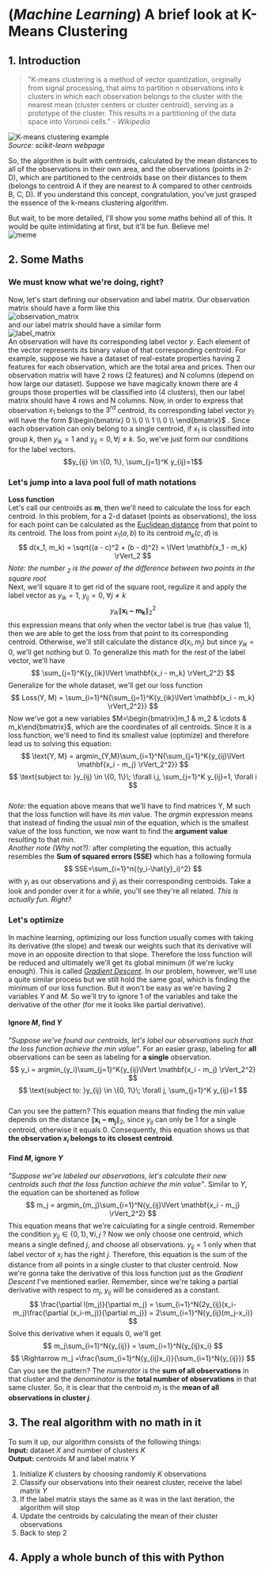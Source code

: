 # (*Machine Learning*) A brief look at K-Means Clustering
## 1. Introduction
> "K-means clustering is a method of vector quantization, originally from signal processing, that aims to partition n observations into k clusters in which each observation belongs to the cluster with the nearest mean (cluster centers or cluster centroid), serving as a prototype of the cluster. This results in a partitioning of the data space into Voronoi cells." - *Wikipedia*
<!-- -->
![K-means clustering example](image/k-means-example-sklearn.png)  
*Source: scikit-learn webpage*  

So, the algorithm is built with centroids, calculated by the mean distances to all of the observations in their own area, and the observations (points in 2-D), which are partitioned to the centroids base on their distances to them (belongs to centroid A if they are nearest to A compared to other centroids B, C, D). If you understand this concept, congratulation, you've just grasped the essence of the k-means clustering algorithm.  

But wait, to be more detailed, I'll show you some maths behind all of this. It would be quite intimidating at first, but it'll be fun. Believe me!  
![meme](image/believemememe.jpg)

## 2. Some Maths
### We must know what we're doing, right?
Now, let's start defining our observation and label matrix. Our observation matrix should have a form like this  
![observation_matrix](./observation_matrix.png)  
and our label matrix should have a similar form  
![label_matrix](./label_matrix.png)  
An observation will have its corresponding label vector $y$. Each element of the vector represents its binary value of that corresponding centroid. For example, suppose we have a dataset of real-estate properties having 2 features for each observation, which are the total area and prices. Then our observation matrix will have 2 rows (2 features) and N columns (depend on how large our dataset). Suppose we have magically known there are 4 groups those properties will be classified into (4 clusters), then our label matrix should have 4 rows and N columns. Now, in order to express that observation $x_1$ belongs to the $3^{rd}$ centroid, its corresponding label vector $y_1$ will have the form
$\begin{bmatrix}
0 \\
0 \\
1 \\
0 \\
\end{bmatrix}$
. Since each observation can only belong to a single centroid, if $x_1$ is classified into group $k$, then $y_{ik}=1$ and $y_{ij}=0, \forall j \neq k$. So, we've just form our conditions for the label vectors.
$$y_{ij} \in \{0, 1\}, \sum_{j=1}^K y_{ij}=1$$  

### Let's jump into a lava pool full of math notations
**Loss function**  
Let's call our centroids as $\mathbf{m}$, then we'll need to calculate the loss for each centroid. In this problem, for a 2-d dataset (points as observations), the loss for each point can be calculated as the [Euclidean distance](https://en.wikipedia.org/wiki/Euclidean_distance) from that point to its centroid. The loss from point $x_1 (a, b) \text{ to its centroid } m_k(c, d)$ is
$$
d(x_1, m_k) = \sqrt{(a - c)^2 + (b - d)^2} = \lVert \mathbf{x_1 - m_k} \rVert_2
$$
*Note: the number $_2$ is the power of the difference between two points in the square root*  
Next, we'll square it to get rid of the square root, regulize it and apply the label vector as $y_{ik}=1$, $y_{ij}=0$, $\forall j \neq k$
$$
y_{ik}\lVert \mathbf{x_i - m_k} \rVert_2^2
$$
this expression means that only when the vector label is true (has value 1), then we are able to get the loss from that point to its corresponding centroid. Otherwise, we'll still calculate the distance $d(x_i, m_j)$ but since $y_{ik} = 0$, we'll get nothing but $0$. To generalize this math for the rest of the label vector, we'll have
$$
\sum_{j=1}^K{y_{ik}\lVert \mathbf{x_i - m_k} \rVert_2^2}
$$
Generalize for the whole dataset, we'll get our loss function
$$
Loss(Y, M) =
\sum_{i=1}^N{\sum_{j=1}^K{y_{ik}\lVert \mathbf{x_i - m_k} \rVert_2^2}}
$$
Now we've got a new variables $M=\begin{bmatrix}m_1 & m_2 & \cdots & m_k\end{bmatrix}$, which are the coordinates of all centroids. Since it is a loss function, we'll need to find its smallest value (optimize) and therefore lead us to solving this equation:
$$
\text{Y, M} = argmin_{Y,M}\sum_{i=1}^N{\sum_{j=1}^K{y_{ij}\lVert \mathbf{x_i - m_j} \rVert_2^2}}
$$
$$
\text{subject to: }y_{ij} \in \{0, 1\}\; \forall i,j, \sum_{j=1}^K y_{ij}=1, \forall i
$$  
*Note:* the equation above means that we'll have to find matrices Y, M such that the loss function will have its $min$ value. The $argmin$ expression means that instead of finding the usual $min$ of the equation, which is the smallest value of the loss function, we now want to find the **argument value** resulting to that $min$.  
*Another note (Why not?):* after completing the equation, this actually resembles the **Sum of squared errors (SSE)** which has a following formula
$$
SSE=\sum_{i=1}^n{(y_i-\hat{y}_i)^2}
$$
with $y_i$ as our observations and $\hat{y}_i$ as their corresponding centroids. Take a look and ponder over it for a while, you'll see they're all related. *This is actually fun. Right?*  

### Let's optimize  
In machine learning, optimizing our loss function usually comes with taking its derivative (the slope) and tweak our weights such that its derivative will move in an opposite direction to that slope. Therefore the loss function will be reduced and ultimately we'll get its global minimum (if we're lucky enough). This is called *[Gradient Descent](https://www.ibm.com/topics/gradient-descent#:~:text=Gradient%20descent%20is%20an%20optimization,each%20iteration%20of%20parameter%20updates.)*. In our problem, however, we'll use a quite similar process but we still hold the same goal, which is finding the minimum of our loss function. But it won't be easy as we're having 2 variables $Y$ and $M$. So we'll try to ignore 1 of the variables and take the derivative of the other (for me it looks like partial derivative).  
#### Ignore $M$, find $Y$  
*"Suppose we've found our centroids, let's label our observations such that the loss function achieve the $min$ value"*. For an easier grasp, labeling for **all** observations can be seen as labeling for **a single** observation.
$$
y_i = argmin_{y_i}\sum_{j=1}^K{y_{ij}\lVert \mathbf{x_i - m_j} \rVert_2^2}
$$
$$
\text{subject to: }y_{ij} \in \{0, 1\}\; \forall j, \sum_{j=1}^K y_{ij}=1
$$  
Can you see the pattern? This equation means that finding the $min$ value depends on the distance $\lVert \mathbf{x_i - m_j} \rVert_2$, since $y_{ij}$ can only be $1$ for a single centroid, otherwise it equals $0$. Consequently, this equation shows us that **the observation $x_i$ belongs to its closest centroid**.
#### Find $M$, ignore $Y$
*"Suppose we've labeled our observations, let's calculate their new centroids such that the loss function achieve the $min$ value"*. Similar to $Y$, the equation can be shortened as follow
$$
m_j = argmin_{m_j}\sum_{i=1}^N{y_{ij}\lVert \mathbf{x_i - m_j} \rVert_2^2}
$$
This equation means that we're calculating for a single centroid. Remember the condition $y_{ij} \in \{0, 1\}, \forall i,j$ ? Now we only choose one centroid, which means a single defined $j$, and choose all observations. $y_{ij}=1$ only when that label vector of $x_i$ has the right $j$. Therefore, this equation is the sum of the distance from all points in a single cluster to that cluster centroid. Now we're gonna take the derivative of this loss function just as the *Gradient Descent* I've mentioned earlier. Remember, since we're taking a partial derivative with respect to $m_j$, $y_{ij}$ will be considered as a constant.
$$
\frac{\partial l(m_j)}{\partial m_j} = \sum_{i=1}^N{2y_{ij}(x_i-m_j)\frac{\partial (x_i-m_j)}{\partial m_j}} = 2\sum_{i=1}^N{y_{ij}(m_j-x_i)}
$$ 
Solve this derivative when it equals 0, we'll get
$$
m_j\sum_{i=1}^N{y_{ij}} = \sum_{i=1}^N{y_{ij}x_i}
$$
$$
\Rightarrow m_j =\frac{\sum_{i=1}^N{y_{ij}x_i}}{\sum_{i=1}^N{y_{ij}}}
$$
Can you see the pattern? The *numerator* is the **sum of all observations** in that cluster and the *denominator* is the **total number of observations** in that same cluster. So, it is clear that the centroid $m_j$ is the **mean of all observations in cluster $j$**.  
## 3. The real algorithm with no math in it
To sum it up, our algorithm consists of the following things:  
**Input:** dataset $X$ and number of clusters $K$  
**Output:** centroids $M$ and label matrix $Y$  
1. Initialize $K$ clusters by choosing randomly $K$ observations
2. Classify our observations into their nearest cluster, receive the label matrix $Y$
3. If the label matrix stays the same as it was in the last iteration, the algorithm will stop
4. Update the centroids by calculating the mean of their cluster observations
5. Back to step 2  
<!-- -->

## 4. Apply a whole bunch of this with Python
